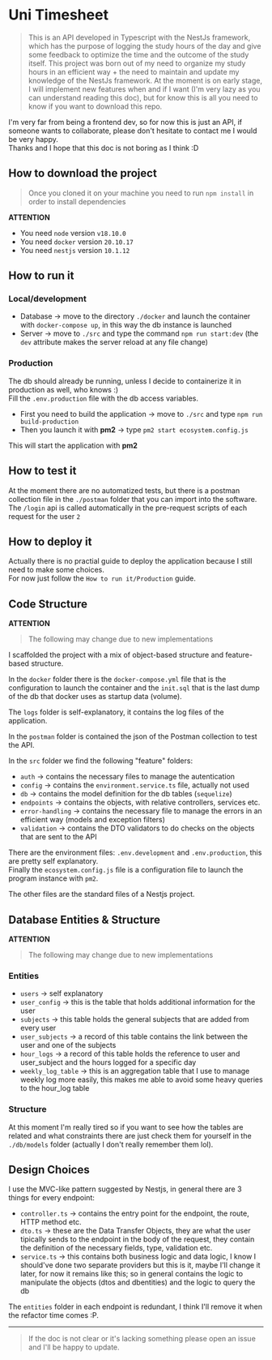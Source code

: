 # Uni Timesheet

> This is an API developed in Typescript with the NestJs framework, which has the purpose of logging the study hours of the day and give some feedback to optimize the time and the outcome of the study itself. This project was born out of my need to organize my study hours in an efficient way + the need to maintain and update my knowledge of the NestJs framework. At the moment is on early stage, I will implement new features when and if I want (I'm very lazy as you can understand reading this doc), but for know this is all you need to know if you want to download this repo.

I'm very far from being a frontend dev, so for now this is just an API, if someone wants to collaborate, please don't hesitate to contact me I would be very happy.  
Thanks and I hope that this doc is not boring as I think :D

## How to download the project

> Once you cloned it on your machine you need to run `npm install` in order to install dependencies

**ATTENTION**

- You need `node` version `v18.10.0`
- You need `docker` version `20.10.17`
- You need `nestjs` version `10.1.12`

## How to run it

### Local/development

- Database -> move to the directory `./docker` and launch the container with `docker-compose up`, in this way the db instance is launched
- Server -> move to `./src` and type the command `npm run start:dev` (the `dev` attribute makes the server reload at any file change)

### Production

The db should already be running, unless I decide to containerize it in production as well, who knows :)  
Fill the `.env.production` file with the db access variables.

- First you need to build the application -> move to `./src` and type `npm run build-production`
- Then you launch it with **pm2** -> type `pm2 start ecosystem.config.js`

This will start the application with **pm2**

## How to test it

At the moment there are no automatized tests, but there is a postman collection file in the `./postman` folder that you can import into the software.
The `/login` api is called automatically in the pre-request scripts of each request for the user `2`

## How to deploy it

Actually there is no practial guide to deploy the application because I still need to make some choices.  
For now just follow the `How to run it/Production` guide.

## Code Structure

**ATTENTION**

> The following may change due to new implementations

I scaffolded the project with a mix of object-based structure and feature-based structure.

In the `docker` folder there is the `docker-compose.yml` file that is the configuration to launch the container and the `init.sql` that is the last dump of the db that docker uses as startup data (volume).

The `logs` folder is self-explanatory, it contains the log files of the application.

In the `postman` folder is contained the json of the Postman collection to test the API.

In the `src` folder we find the following "feature" folders:

- `auth` -> contains the necessary files to manage the autentication
- `config` -> contains the `environment.service.ts` file, actually not used
- `db` -> contains the model definition for the db tables (`sequelize`)
- `endpoints` -> contains the objects, with relative controllers, services etc.
- `error-handling` -> contains the necessary file to manage the errors in an efficient way (models and exception filters)
- `validation` -> contains the DTO validators to do checks on the objects that are sent to the API

There are the environment files: `.env.development` and `.env.production`, this are pretty self explanatory.  
Finally the `ecosystem.config.js` file is a configuration file to launch the program instance with `pm2`.

The other files are the standard files of a Nestjs project.

## Database Entities & Structure

**ATTENTION**

> The following may change due to new implementations

### Entities

- `users` -> self explanatory
- `user_config` -> this is the table that holds additional information for the user
- `subjects` -> this table holds the general subjects that are added from every user
- `user_subjects` -> a record of this table contains the link between the user and one of the subjects
- `hour_logs` -> a record of this table holds the reference to user and user_subject and the hours logged for a specific day
- `weekly_log_table` -> this is an aggregation table that I use to manage weekly log more easily, this makes me able to avoid some heavy queries to the hour_log table

### Structure

At this moment I'm really tired so if you want to see how the tables are related and what constraints there are just check them for yourself in the `./db/models` folder (actually I don't really remember them lol).

## Design Choices

I use the MVC-like pattern suggested by Nestjs, in general there are 3 things for every endpoint:

- `controller.ts` -> contains the entry point for the endpoint, the route, HTTP method etc.
- `dto.ts` -> these are the Data Transfer Objects, they are what the user tipically sends to the endpoint in the body of the request, they contain the definition of the necessary fields, type, validation etc.
- `service.ts` -> this contains both business logic and data logic, I know I should've done two separate providers but this is it, maybe I'll change it later, for now it remains like this; so in general contains the logic to manipulate the objects (dtos and dbentities) and the logic to query the db

The `entities` folder in each endpoint is redundant, I think I'll remove it when the refactor time comes :P.

---

> If the doc is not clear or it's lacking something please open an issue and I'll be happy to update.
